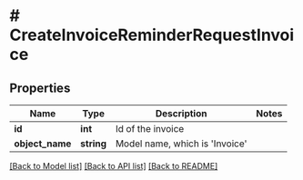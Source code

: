 # # CreateInvoiceReminderRequestInvoice

## Properties

Name | Type | Description | Notes
------------ | ------------- | ------------- | -------------
**id** | **int** | Id of the invoice |
**object_name** | **string** | Model name, which is &#39;Invoice&#39; |

[[Back to Model list]](../../README.md#models) [[Back to API list]](../../README.md#endpoints) [[Back to README]](../../README.md)
